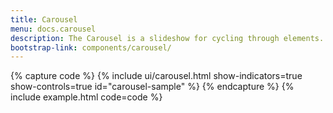 ```yaml
---
title: Carousel
menu: docs.carousel
description: The Carousel is a slideshow for cycling through elements.
bootstrap-link: components/carousel/
---
```


{% capture code %}
{% include ui/carousel.html show-indicators=true show-controls=true id="carousel-sample" %}
{% endcapture %}
{% include example.html code=code %}
